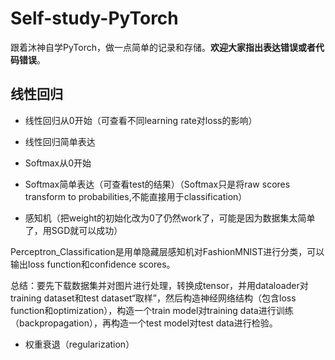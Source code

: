 # Self-study-PyTorch
跟着沐神自学PyTorch，做一点简单的记录和存储。**欢迎大家指出表达错误或者代码错误**。
## 线性回归
- 线性回归从0开始（可查看不同learning rate对loss的影响）

- 线性回归简单表达

- Softmax从0开始

- Softmax简单表达（可查看test的结果）（Softmax只是将raw scores transform to probabilities,不能直接用于classification）

- 感知机（把weight的初始化改为0了仍然work了，可能是因为数据集太简单了，用SGD就可以成功）

Perceptron_Classification是用单隐藏层感知机对FashionMNIST进行分类，可以输出loss function和confidence scores。  

总结：要先下载数据集并对图片进行处理，转换成tensor，并用dataloader对training dataset和test dataset“取样”，然后构造神经网络结构（包含loss function和optimization），构造一个train model对training data进行训练（backpropagation），再构造一个test model对test data进行检验。
- 权重衰退（regularization）
